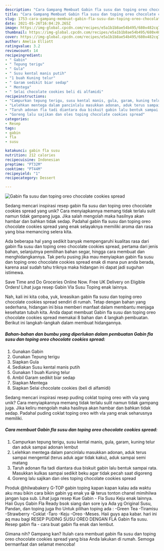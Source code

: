 ```yaml
---
description: "Cara Gampang Membuat Gabin fla susu dan toping oreo chocolate cookies spread, Enak Banget"
title: "Cara Gampang Membuat Gabin fla susu dan toping oreo chocolate cookies spread, Enak Banget"
slug: 1753-cara-gampang-membuat-gabin-fla-susu-dan-toping-oreo-chocolate-cookies-spread-enak-banget
date: 2021-05-26T16:04:29.265Z
image: https://img-global.cpcdn.com/recipes/e5a1b1b8ae54b495/680x482cq70/gabin-fla-susu-dan-toping-oreo-chocolate-cookies-spread-foto-resep-utama.jpg
thumbnail: https://img-global.cpcdn.com/recipes/e5a1b1b8ae54b495/680x482cq70/gabin-fla-susu-dan-toping-oreo-chocolate-cookies-spread-foto-resep-utama.jpg
cover: https://img-global.cpcdn.com/recipes/e5a1b1b8ae54b495/680x482cq70/gabin-fla-susu-dan-toping-oreo-chocolate-cookies-spread-foto-resep-utama.jpg
author: Amelia Elliott
ratingvalue: 3.2
reviewcount: 14
recipeingredient:
- " Gabin"
- " Tepung terigu"
- " Gula"
- " Susu kental manis putih"
- "1 buah Kuning telur"
- " Garam sedikit biar sedap"
- " Mentega"
- " Selai chocolate cookies beli di alfamidi"
recipeinstructions:
- "Campurkan tepung terigu, susu kental manis, gula, garam, kuning telur dan aduk sampai adonan lembut"
- "Lelehkan mentega dalam pancinlalu masukkan adonan, aduk terus sampai mengental (terus aduk agar tidak kaku), aduk sampai semi matang"
- "Taruh adonan fla tadi diantara dua biskuit gabin lalu bentuk sampai rata. Masukkan kulkas sampai sedikit beku agar tidak pecah saat digoreng"
- "Goreng lalu sajikan dan oles toping chocolate cookies spread"
categories:
- Resep
tags:
- gabin
- fla
- susu

katakunci: gabin fla susu 
nutrition: 212 calories
recipecuisine: Indonesian
preptime: "PT32M"
cooktime: "PT44M"
recipeyield: "1"
recipecategory: Dessert

---
```



![Gabin fla susu dan toping oreo chocolate cookies spread](https://img-global.cpcdn.com/recipes/e5a1b1b8ae54b495/680x482cq70/gabin-fla-susu-dan-toping-oreo-chocolate-cookies-spread-foto-resep-utama.jpg)

Sedang mencari inspirasi resep gabin fla susu dan toping oreo chocolate cookies spread yang unik? Cara menyiapkannya memang tidak terlalu sulit namun tidak gampang juga. Jika salah mengolah maka hasilnya akan hambar dan bahkan tidak sedap. Padahal gabin fla susu dan toping oreo chocolate cookies spread yang enak selayaknya memiliki aroma dan rasa yang bisa memancing selera kita.

Ada beberapa hal yang sedikit banyak mempengaruhi kualitas rasa dari gabin fla susu dan toping oreo chocolate cookies spread, pertama dari jenis bahan, selanjutnya pemilihan bahan segar, hingga cara membuat dan menghidangkannya. Tak perlu pusing jika mau menyiapkan gabin fla susu dan toping oreo chocolate cookies spread enak di mana pun anda berada, karena asal sudah tahu triknya maka hidangan ini dapat jadi suguhan istimewa.

Save Time and Do Groceries Online Now. Free UK Delivery on Eligible Orders! Lihat juga resep Gabin Vla Susu Toping enak lainnya.


Nah, kali ini kita coba, yuk, kreasikan gabin fla susu dan toping oreo chocolate cookies spread sendiri di rumah. Tetap dengan bahan yang sederhana, hidangan ini bisa memberi manfaat dalam membantu menjaga kesehatan tubuh kita. Anda dapat membuat Gabin fla susu dan toping oreo chocolate cookies spread memakai 8 bahan dan 4 langkah pembuatan. Berikut ini langkah-langkah dalam membuat hidangannya.

<!--inarticleads1-->

##### Bahan-bahan dan bumbu yang diperlukan dalam pembuatan Gabin fla susu dan toping oreo chocolate cookies spread:

1. Gunakan  Gabin
1. Gunakan  Tepung terigu
1. Siapkan  Gula
1. Sediakan  Susu kental manis putih
1. Gunakan 1 buah Kuning telur
1. Ambil  Garam sedikit biar sedap
1. Siapkan  Mentega
1. Siapkan  Selai chocolate cookies (beli di alfamidi)


Sedang mencari inspirasi resep puding coklat toping oreo with vla yang unik? Cara menyiapkannya memang tidak terlalu sulit namun tidak gampang juga. Jika keliru mengolah maka hasilnya akan hambar dan bahkan tidak sedap. Padahal puding coklat toping oreo with vla yang enak seharusnya memiliki. 

<!--inarticleads2-->

##### Cara membuat Gabin fla susu dan toping oreo chocolate cookies spread:

1. Campurkan tepung terigu, susu kental manis, gula, garam, kuning telur dan aduk sampai adonan lembut
1. Lelehkan mentega dalam pancinlalu masukkan adonan, aduk terus sampai mengental (terus aduk agar tidak kaku), aduk sampai semi matang
1. Taruh adonan fla tadi diantara dua biskuit gabin lalu bentuk sampai rata. Masukkan kulkas sampai sedikit beku agar tidak pecah saat digoreng
1. Goreng lalu sajikan dan oles toping chocolate cookies spread


Produk @hilwabakery G-TOP gabin toping kapan kapan kalau ada waktu aku mau bikin cara bikin gabin yg enak ya 😁 terus tonton chanel mimihilwa jangan lupa sub. Lihat juga resep Kue Gabin - Fla Susu Keju enak lainnya. Haii Guys Gabin Fla Ready bsok siang dan sore iya Ada yg Original Susu, Pandan, dan toping juga lho Untuk pilihan toping ada : -Green Tea -Tiramisu -Strawberry -Coklat -Taro -Keju -Oreo -Meses. Haii guys apa kabar. hari ini aq mau bagi RESEP PUDING SUSU OREO DENGAN FLA Gabin fla susu. Resep gabin fla - cara buat gabin fla enak dan lembut. 

Gimana nih? Gampang kan? Itulah cara membuat gabin fla susu dan toping oreo chocolate cookies spread yang bisa Anda lakukan di rumah. Semoga bermanfaat dan selamat mencoba!
